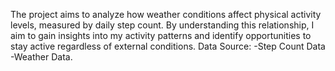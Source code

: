 The project aims to analyze how weather conditions affect physical activity levels, measured by daily step count. By understanding this relationship, I aim to gain insights into my activity patterns and identify opportunities to stay active regardless of external conditions. Data Source: -Step Count Data -Weather Data.
